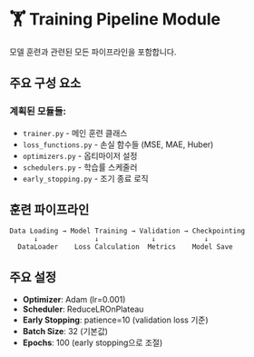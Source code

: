 # 🏋️ Training Pipeline Module

모델 훈련과 관련된 모든 파이프라인을 포함합니다.

## 주요 구성 요소

### 계획된 모듈들:
- `trainer.py` - 메인 훈련 클래스
- `loss_functions.py` - 손실 함수들 (MSE, MAE, Huber)
- `optimizers.py` - 옵티마이저 설정
- `schedulers.py` - 학습률 스케줄러
- `early_stopping.py` - 조기 종료 로직

## 훈련 파이프라인

```
Data Loading → Model Training → Validation → Checkpointing
      ↓              ↓             ↓            ↓
  DataLoader    Loss Calculation  Metrics    Model Save
```

## 주요 설정
- **Optimizer**: Adam (lr=0.001)
- **Scheduler**: ReduceLROnPlateau
- **Early Stopping**: patience=10 (validation loss 기준)
- **Batch Size**: 32 (기본값)
- **Epochs**: 100 (early stopping으로 조절) 
